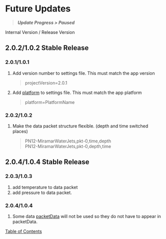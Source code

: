 # Future Updates

 > _**Update Progress > Paused**_

Internal Version / Release Version
## 2.0.2/1.0.2 Stable Release
### 2.0.1/1.0.1
1. Add version number to settings file. This must match the app version
   > projectVersion=2.0.1
1. Add [platform](Platforms.md) to settings file. This must match the app platform
   > platform=PlatformName

### 2.0.2/1.0.2
1. Make the data packet structure flexible. (depth and time switched places)
   > PN12-MiramarWaterJets,pkt-0,time,depth<br>
   > PN12-MiramarWaterJets,pkt-0,depth,time

## 2.0.4/1.0.4 Stable Release

### 2.0.3/1.0.3
1. add temperature to data packet
2. add pressure to data packet.

### 2.0.4/1.0.4
1. Some data [packetData](DataTransfer.md) will not be used so they do not have to appear in packetData.

[Table of Contents](README.md)
